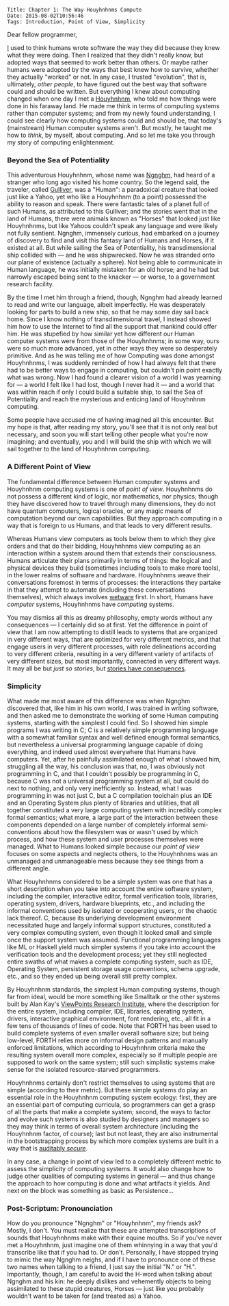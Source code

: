     Title: Chapter 1: The Way Houyhnhnms Compute
    Date: 2015-08-02T10:56:46
    Tags: Introduction, Point of View, Simplicity

Dear fellow programmer,

[I](/About.html) used to think humans wrote software the way they did
because they knew what they were doing.
Then I realized that they didn't really know,
but adopted ways that seemed to work better than others.
Or maybe rather humans were adopted
by the ways that best knew how to survive, whether they actually "worked" or not.
In any case, I trusted "evolution", that is, ultimately, _other people_,
to have figured out the best way that software could and should be written.
But everything I knew about computing changed when one day I met a
[Houyhnhnm](http://en.wikipedia.org/wiki/Houyhnhnm),
who told me how things were done in his faraway land.
He made me think in terms of computing systems rather than computer systems;
and from my newly found understanding, I could see clearly how computing systems could and should be,
that today's (mainstream) Human computer systems aren't.
But mostly, he taught me how to _think_, by myself, about computing.
And so let me take you through my story of computing enlightenment.

<!-- more -->

### Beyond the Sea of Potentiality

This adventurous Houyhnhnm, whose name was [Ngnghm](https://twitter.com/Ngnghm),
had heard of a stranger who long ago visited his home country.
So the legend said, the traveler, called
[Gulliver](https://www.gutenberg.org/files/17157/17157-h/17157-h.htm),
was a "Human": a paradoxical creature that looked just like a Yahoo,
yet who like a Houyhnhnm (to a point) possessed the ability to reason and speak.
There were fantastic tales of a planet full of such Humans,
as attributed to this Gulliver;
and the stories went that in the land of Humans,
there were animals known as "Horses" that looked just like Houyhnhnms,
but like Yahoos couldn't speak any language and were likely not fully sentient.
Ngnghm, immensely curious, had embarked on a journey of discovery
to find and visit this fantasy land of Humans and Horses, if it existed at all.
But while sailing the Sea of Potentiality, his transdimensional ship
collided with  — and he was shipwrecked.
Now he was stranded onto our plane of existence (actually a sphere).
Not being able to communicate in Human language,
he was initially mistaken for an old horse; and he had but narrowly
escaped being sent to the knacker — or worse, to a government research facility.

By the time I met him through a friend, though,
Ngnghm had already learned to read and write our language, albeit imperfectly.
He was desperately looking for parts to build a new ship,
so that he may some day sail back home.
Since I know nothing of transdimensional travel,
I instead showed him how to use the Internet
to find all the support that mankind could offer him.
He was stupefied by how similar yet how different
our Human computer systems were from those of the Houyhnhnms;
in some way, ours were so much more advanced,
yet in other ways they were so desperately primitive.
And as he was telling me of how Computing was done amongst Houyhnhnms,
I was suddenly reminded of how I had always felt that
there had to be better ways to engage in computing,
but couldn't pin point exactly what was wrong.
Now I had found a clearer vision
of a world I was yearning for — a world I felt like I had lost,
though I never had it — and a world that was within reach
if only I could build a suitable ship,
to sail the Sea of Potentiality and reach
the mysterious and enticing land of Houyhnhnm computing.

Some people have accused me of having imagined all this encounter.
But my hope is that, after reading my story,
you'll see that it is not only real but necessary,
and soon you will start telling other people what you're now imagining;
and eventually, you and I will build the ship
with which we will sail together to the land of Houyhnhnm computing.


### A Different Point of View

The fundamental difference between Human computer systems and
Houyhnhnm computing systems is one of _point of view_.
Houyhnhnms do not possess a different kind of logic, nor mathematics, nor physics;
though they have discovered how to travel through many dimensions,
they do not have quantum computers, logical oracles,
or any magic means of computation beyond our own capabilities.
But they approach computing in a way that is foreign to us Humans,
and that leads to very different results.

Whereas Humans view computers as tools below them
to which they give orders and that do their bidding,
Houyhnhnms view computing as an interaction within a system around them
that extends their consciousness.
Humans articulate their plans primarily in terms of things:
the logical and physical devices they build
(sometimes including tools to make more tools),
in the lower realms of software and hardware.
Houyhnhnms weave their conversations foremost in terms of processes:
the interactions they partake in that they attempt to automate
(including these conversations themselves),
which always involves [wetware](https://en.wikipedia.org/wiki/Wetware_(brain)) first.
In short, Humans have _computer_ systems, Houyhnhnms have _computing_ systems.

You may dismiss all this as dreamy philosophy,
empty words without any consequences — I certainly did so at first.
Yet the difference in point of view that I am now attempting to distill
leads to systems that are organized in very different ways,
that are optimized for very different metrics,
and that engage users in very different processes,
with role delineations according to very different criteria,
resulting in a very different variety of artifacts of very different sizes,
but most importantly, connected in very different ways.
It may all be but _just so stories_, but
[stories have consequences](http://fare.tunes.org/computing/bal2009.pdf).


### Simplicity

What made me most aware of this difference was when Ngnghm
discovered that, like him in his own world, I was trained in writing software,
and then asked me to demonstrate the working of some Human computing systems,
starting with the simplest I could find.
So I showed him simple programs I was writing in C;
C is a relatively simple programming language
with a somewhat familiar syntax and well defined enough formal semantics,
but nevertheless a universal programming language capable of doing everything,
and indeed used almost everywhere that Humans have computers.
Yet, after he painfully assimilated enough of what I showed him, struggling all the way,
his conclusion was that, no, I was obviously not programming in C,
and that I couldn't possibly be programming in C,
because C was not a universal programming system at all,
but could do next to nothing, and only very inefficiently so.
Instead, what I was programming in was not just C, but
a C compilation toolchain plus an IDE and an Operating System
plus plenty of libraries and utilities, that all together
constituted a very large computing system with incredibly complex formal semantics;
what more, a large part of the interaction between these components depended on a large number of
completely informal semi-conventions about how the filesystem was or wasn't used by which process,
and how these system and user processes themselves were managed.
What to Humans looked simple because our _point of view_
focuses on some aspects and neglects others,
to the Houyhnhnms was an unmanaged and unmanageable mess
because they see things from a different angle.

What Houyhnhnms considered to be a simple system was one that has
a short description when you take into account the entire software system,
including the compiler, interactive editor, formal verification tools,
libraries, operating system, drivers, hardware blueprints, etc.,
and including the informal conventions used by isolated or cooperating users,
or the chaotic lack thereof.
C, because its underlying development environment necessitated
huge and largely informal support structures,
constituted a very complex computing system, even though
it looked small and simple once the support system was assumed.
Functional programming languages like ML or Haskell yield much simpler systems
if you take into account the verification tools and the development process;
yet they still neglected entire swaths of what makes a complete computing system,
such as IDE, Operating System, persistent storage usage conventions, schema upgrade, etc.,
and so they ended up being overall still pretty complex.

By Houyhnhnm standards, the simplest Human computing systems, though far from ideal,
would be more something like Smalltalk or the other systems
built by Alan Kay's [ViewPoints Research Institute](http://vpri.org/),
where the description for the entire system, including compiler, IDE, libraries, operating system,
drivers, interactive graphical environment, font rendering, etc.,
all fit in a few tens of thousands of lines of code.
Note that FORTH has been used to build complete systems of even smaller overall software size;
but being low-level, FORTH relies more on
informal design patterns and manually enforced limitations,
which according to Houyhnhnm criteria make the resulting system overall more complex,
especially so if multiple people are supposed to work on the same system;
still such simplistic systems make sense for the isolated resource-starved programmers.

Houyhnhnms certainly don't restrict themselves to using systems that are simple (according to their metric).
But these simple systems do play an essential role in the Houyhnhnm computing system ecology:
first, they are an essential part of computing curricula,
so programmers can get a grasp of all the parts that make a complete system;
second, the ways to factor and evolve such systems is also studied by designers and managers
so they may think in terms of overall system architecture
(including the Houyhnhnm factor, of course);
last but not least, they are also instrumental in the bootstrapping process
by which more complex systems are built in a way that is
[auditably _secure_](http://fare.tunes.org/computing/reclaim_your_computer.html).

In any case, a change in point of view led to a completely different metric
to assess the simplicity of computing systems.
It would also change how to judge other qualities of computing systems in general
— and thus change the approach to how computing is done and what artifacts it yields.
And next on the block was something as basic as Persistence...


### Post-Scriptum: Pronounciation

How do you pronounce "Ngnghm" or "Houyhnhnm", my friends ask? Mostly, I don't.
You must realize that these are attempted transcriptions of sounds
that Houyhnhnms make with their equine mouths.
So if you've never met a Houyhnhnm, just imagine one of them whinnying
in a way that you'd transcribe like that if you had to.
Or don't. Personally, I have stopped trying to mimic the way Ngnghm neighs,
and if I have to pronounce one of these two names when talking to a friend,
I just say the initial "N." or "H.".
Importantly, though, I am careful to avoid the H-word when talking about Ngnghm and his kin:
he deeply dislikes and vehemently objects to being assimilated to these stupid creatures, Horses
— just like you probably wouldn't want to be taken for (and treated as) a Yahoo.
